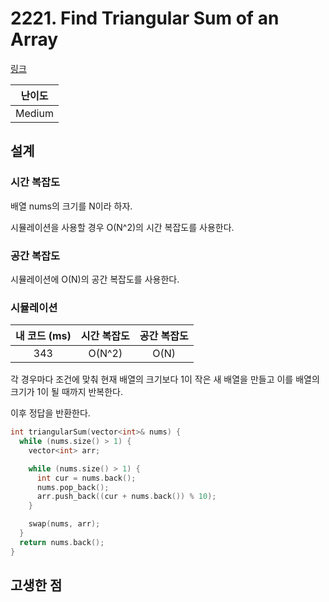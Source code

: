 # 2221. Find Triangular Sum of an Array

[링크](https://leetcode.com/problems/find-triangular-sum-of-an-array/description/)

| 난이도 |
| :----: |
| Medium |

## 설계

### 시간 복잡도

배열 nums의 크기를 N이라 하자.

시뮬레이션을 사용할 경우 O(N^2)의 시간 복잡도를 사용한다.

### 공간 복잡도

시뮬레이션에 O(N)의 공간 복잡도를 사용한다.

### 시뮬레이션

| 내 코드 (ms) | 시간 복잡도 | 공간 복잡도 |
| :----------: | :---------: | :---------: |
|     343      |   O(N^2)    |    O(N)     |

각 경우마다 조건에 맞춰 현재 배열의 크기보다 1이 작은 새 배열을 만들고 이를 배열의 크기가 1이 될 때까지 반복한다.

이후 정답을 반환한다.

```cpp
int triangularSum(vector<int>& nums) {
  while (nums.size() > 1) {
    vector<int> arr;

    while (nums.size() > 1) {
      int cur = nums.back();
      nums.pop_back();
      arr.push_back((cur + nums.back()) % 10);
    }

    swap(nums, arr);
  }
  return nums.back();
}
```

## 고생한 점
